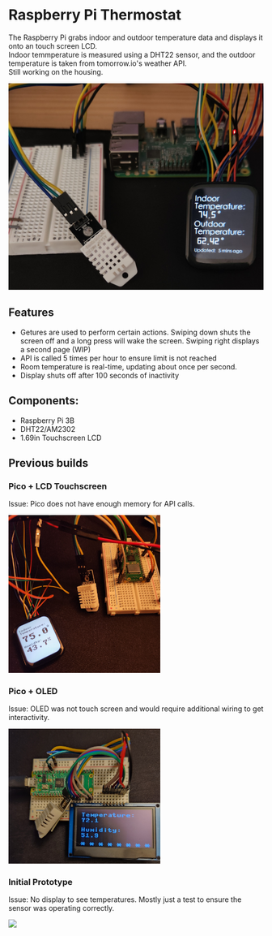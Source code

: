 <h1>Raspberry Pi Thermostat</h1> 
<p>
  The Raspberry Pi grabs indoor and outdoor temperature data and displays it onto an touch screen LCD. 
  <br>
  Indoor temmperature is measured using a DHT22 sensor, and the outdoor temperature is taken from 
  tomorrow.io's weather API.
  <br>
  Still working on the housing.
</p>

<img src="images/pi3_LCD.jpg" width="750">

<h2>Features</h2>
<ul>
  <li>Getures are used to perform certain actions. Swiping down shuts the screen off and a long press will wake the screen. Swiping right displays a second page (WIP)</li>
  <li>API is called 5 times per hour to ensure limit is not reached</li>
  <li>Room temperature is real-time, updating about once per second.</li>
  <li>Display shuts off after 100 seconds of inactivity</li>
  
</ul>

<h2>Components: </h2>
<ul>
<li>Raspberry Pi 3B</li>
<li>DHT22/AM2302</li>
<li>1.69in Touchscreen LCD</li>
</ul>

<h2>Previous builds</h2>
<h3>Pico + LCD Touchscreen </h3>
<p>Issue: Pico does not have enough memory for API calls.</p>
<img src="images/pico_LCD.jpg" width="300" >

<h3>Pico + OLED </h3>
<p>Issue: OLED was not touch screen and would require additional wiring to get interactivity.</p>
<img src="images/OLED_overhead.jpg" width="300" >

<h3>Initial Prototype</h3>
<p>Issue: No display to see temperatures. Mostly just a test to ensure the sensor was operating correctly. </p>
<img src="images/overhead.png" width="300">


